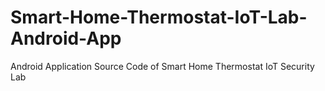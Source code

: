# Smart-Home-Thermostat-IoT-Lab-Android-App
Android Application Source Code of Smart Home Thermostat IoT Security Lab
